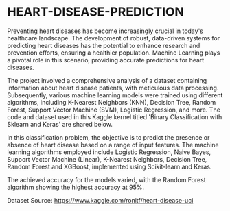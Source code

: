 # HEART-DISEASE-PREDICTION
Preventing heart diseases has become increasingly crucial in today's healthcare landscape. The development of robust, data-driven systems for predicting heart diseases has the potential to enhance research and prevention efforts, ensuring a healthier population. Machine Learning plays a pivotal role in this scenario, providing accurate predictions for heart diseases.

The project involved a comprehensive analysis of a dataset containing information about heart disease patients, with meticulous data processing. Subsequently, various machine learning models were trained using different algorithms, including K-Nearest Neighbors (KNN), Decision Tree, Random Forest, Support Vector Machine (SVM), Logistic Regression, and more. The code and dataset used in this Kaggle kernel titled 'Binary Classification with Sklearn and Keras' are shared below.

In this classification problem, the objective is to predict the presence or absence of heart disease based on a range of input features. The machine learning algorithms employed include Logistic Regression, Naive Bayes, Support Vector Machine (Linear), K-Nearest Neighbors, Decision Tree, Random Forest and XGBoost, implemented using Scikit-learn and Keras.

The achieved accuracy for the models varied, with the Random Forest algorithm showing the highest accuracy at 95%.

Dataset Source: https://www.kaggle.com/ronitf/heart-disease-uci
